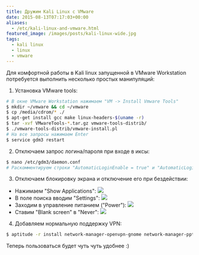 ```yaml
---
title: Дружим Kali Linux с VMware
date: 2015-08-13T07:17:03+00:00
aliases:
  - /etc/kali-linux-and-vmware.html
featured_image: /images/posts/kali-linux-wide.jpg
tags:
  - kali linux
  - linux
  - vmware
---
```


Для комфортной работы в Kali linux запущенной в VMware Workstation потребуется выполнить несколько простых манипуляций:

<!--more-->

1. Установка VMware tools:
```bash
# В окне VMware Workstation нажимаем "VM -> Install Vmware Tools"
$ mkdir ~/vmware && cd ~/vmware
$ cp /media/cdrom/* ./
$ apt-get install gcc make linux-headers-$(uname -r)
$ tar -xvf VMwareTools-*.tar.gz vmware-tools-distrib/
$ ./vmware-tools-distrib/vmware-install.pl
# На все запросы нажимаем Enter
$ service gdm3 restart
```

2. Отключаем запрос логина/пароля при входе в иксы:
```bash
$ nano /etc/gdm3/daemon.conf
# Раскомментируем строки "AutomaticLoginEnable = true" и "AutomaticLogin = root"
```

3. Отключаем блокировку экрана и отключение его при бездействии:
  - Нажимаем "Show Applications":
  ![](https://habrastorage.org/files/783/78a/acc/78378aacca724c8ebe273a6be9753b0f)
  - В поле поиска вводим "Settings":
  ![](https://habrastorage.org/files/682/a9b/d53/682a9bd530f84067abbbd349c63509dd)
  - Заходим в управление питанием ("Power"):
  ![](https://habrastorage.org/files/d57/5ec/145/d575ec14555f4b6eb5702ea78c4bdf34)
  - Ставим "Blank screen" в "Never":
  ![](https://habrastorage.org/files/c10/c9f/b9a/c10c9fb9a7c94fc6af20022ec006fb3b)

4. Добавляем нормальную поддержку VPN:
```bash
$ aptitude -r install network-manager-openvpn-gnome network-manager-pptp network-manager-pptp-gnome network-manager-strongswan network-manager-vpnc network-manager-vpnc-gnome
```

Теперь пользоваться будет чуть чуть удобнее :)
